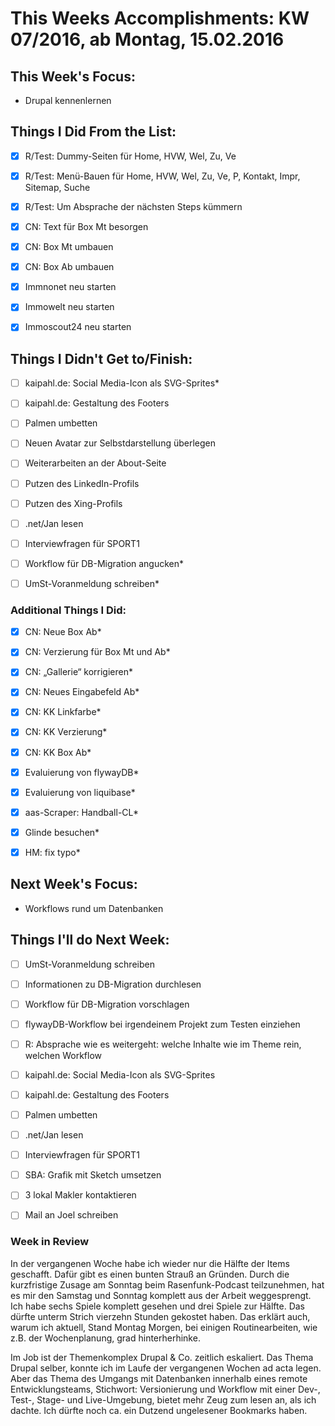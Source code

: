 # This Weeks Accomplishments: KW 07/2016, ab Montag, 15.02.2016

## This Week's Focus:
* Drupal kennenlernen

## Things I Did From the List:
- [x] R/Test: Dummy-Seiten für Home, HVW, Wel, Zu, Ve
- [x] R/Test: Menü-Bauen für Home, HVW, Wel, Zu, Ve, P, Kontakt, Impr, Sitemap, Suche 
- [x] R/Test: Um Absprache der nächsten Steps kümmern
- [x] CN: Text für Box Mt besorgen
- [x] CN: Box Mt umbauen
- [x] CN: Box Ab umbauen
- [x] Immnonet neu starten
- [x] Immowelt neu starten
- [x] Immoscout24 neu starten



## Things I Didn't Get to/Finish:
- [ ] kaipahl.de: Social Media-Icon als SVG-Sprites*
- [ ] kaipahl.de: Gestaltung des Footers
- [ ] Palmen umbetten
- [ ] Neuen Avatar zur Selbstdarstellung überlegen
- [ ] Weiterarbeiten an der About-Seite
- [ ] Putzen des LinkedIn-Profils
- [ ] Putzen des Xing-Profils
- [ ] .net/Jan lesen
- [ ] Interviewfragen für SPORT1
- [ ] Workflow für DB-Migration angucken*
- [ ] UmSt-Voranmeldung schreiben*



### Additional Things I Did:
- [x] CN: Neue Box Ab*
- [x] CN: Verzierung für Box Mt und Ab*
- [x] CN: „Gallerie“ korrigieren*
- [x] CN: Neues Eingabefeld Ab*
- [x] CN: KK Linkfarbe*
- [x] CN: KK Verzierung*
- [x] CN: KK Box Ab*
- [x] Evaluierung von flywayDB*
- [x] Evaluierung von liquibase*
- [x] aas-Scraper: Handball-CL*
- [x] Glinde besuchen*
- [x] HM: fix typo*




## Next Week's Focus: 
* Workflows rund um Datenbanken




## Things I'll do Next Week:
- [ ] UmSt-Voranmeldung schreiben
- [ ] Informationen zu DB-Migration durchlesen
- [ ] Workflow für DB-Migration vorschlagen
- [ ] flywayDB-Workflow bei irgendeinem Projekt zum Testen einziehen
- [ ] R: Absprache wie es weitergeht: welche Inhalte wie im Theme rein, welchen Workflow
- [ ] kaipahl.de: Social Media-Icon als SVG-Sprites
- [ ] kaipahl.de: Gestaltung des Footers
- [ ] Palmen umbetten
- [ ] .net/Jan lesen
- [ ] Interviewfragen für SPORT1
- [ ] SBA: Grafik mit Sketch umsetzen
- [ ] 3 lokal Makler kontaktieren
- [ ] Mail an Joel schreiben



### Week in Review
In der vergangenen Woche habe ich wieder nur die Hälfte der Items geschafft. Dafür gibt es einen bunten Strauß an Gründen. Durch die kurzfristige Zusage am Sonntag beim Rasenfunk-Podcast teilzunehmen, hat es mir den Samstag und Sonntag komplett aus der Arbeit weggesprengt. Ich habe sechs Spiele komplett gesehen und drei Spiele zur Hälfte. Das dürfte unterm Strich vierzehn Stunden gekostet haben. Das erklärt auch, warum ich aktuell, Stand Montag Morgen, bei einigen Routinearbeiten, wie z.B. der Wochenplanung, grad hinterherhinke.

Im Job ist der Themenkomplex Drupal & Co. zeitlich eskaliert. Das Thema Drupal selber, konnte ich im Laufe der vergangenen Wochen ad acta legen. Aber das Thema des Umgangs mit Datenbanken innerhalb eines remote Entwicklungsteams, Stichwort: Versionierung und Workflow mit einer Dev-, Test-, Stage- und Live-Umgebung, bietet mehr Zeug zum lesen an, als ich dachte. Ich dürfte noch ca. ein Dutzend ungelesener Bookmarks haben. 
